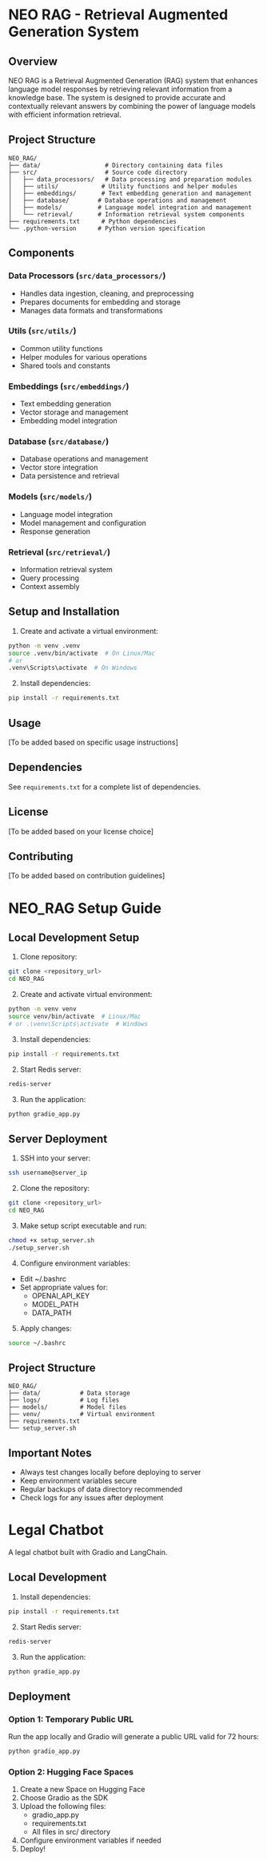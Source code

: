 # NEO RAG - Retrieval Augmented Generation System

## Overview
NEO RAG is a Retrieval Augmented Generation (RAG) system that enhances language model responses by retrieving relevant information from a knowledge base. The system is designed to provide accurate and contextually relevant answers by combining the power of language models with efficient information retrieval.

## Project Structure
```
NEO_RAG/
├── data/                  # Directory containing data files
├── src/                   # Source code directory
│   ├── data_processors/   # Data processing and preparation modules
│   ├── utils/            # Utility functions and helper modules
│   ├── embeddings/       # Text embedding generation and management
│   ├── database/        # Database operations and management
│   ├── models/          # Language model integration and management
│   └── retrieval/       # Information retrieval system components
├── requirements.txt      # Python dependencies
└── .python-version      # Python version specification
```

## Components

### Data Processors (`src/data_processors/`)
- Handles data ingestion, cleaning, and preprocessing
- Prepares documents for embedding and storage
- Manages data formats and transformations

### Utils (`src/utils/`)
- Common utility functions
- Helper modules for various operations
- Shared tools and constants

### Embeddings (`src/embeddings/`)
- Text embedding generation
- Vector storage and management
- Embedding model integration

### Database (`src/database/`)
- Database operations and management
- Vector store integration
- Data persistence and retrieval

### Models (`src/models/`)
- Language model integration
- Model management and configuration
- Response generation

### Retrieval (`src/retrieval/`)
- Information retrieval system
- Query processing
- Context assembly

## Setup and Installation

1. Create and activate a virtual environment:
```bash
python -m venv .venv
source .venv/bin/activate  # On Linux/Mac
# or
.venv\Scripts\activate  # On Windows
```

2. Install dependencies:
```bash
pip install -r requirements.txt
```

## Usage
[To be added based on specific usage instructions]

## Dependencies
See `requirements.txt` for a complete list of dependencies.

## License
[To be added based on your license choice]

## Contributing
[To be added based on contribution guidelines]

# NEO_RAG Setup Guide

## Local Development Setup

1. Clone repository:
```bash
git clone <repository_url>
cd NEO_RAG
```

2. Create and activate virtual environment:
```bash
python -m venv venv
source venv/bin/activate  # Linux/Mac
# or .\venv\Scripts\activate  # Windows
```

3. Install dependencies:
```bash
pip install -r requirements.txt
```

2. Start Redis server:
```bash
redis-server
```

3. Run the application:
```bash
python gradio_app.py
```

## Server Deployment

1. SSH into your server:
```bash
ssh username@server_ip
```

2. Clone the repository:
```bash
git clone <repository_url>
cd NEO_RAG
```

3. Make setup script executable and run:
```bash
chmod +x setup_server.sh
./setup_server.sh
```

4. Configure environment variables:
- Edit ~/.bashrc
- Set appropriate values for:
  - OPENAI_API_KEY
  - MODEL_PATH
  - DATA_PATH

5. Apply changes:
```bash
source ~/.bashrc
```

## Project Structure
```
NEO_RAG/
├── data/           # Data storage
├── logs/           # Log files
├── models/         # Model files
├── venv/           # Virtual environment
├── requirements.txt
└── setup_server.sh
```

## Important Notes
- Always test changes locally before deploying to server
- Keep environment variables secure
- Regular backups of data directory recommended
- Check logs for any issues after deployment

# Legal Chatbot

A legal chatbot built with Gradio and LangChain.

## Local Development

1. Install dependencies:
```bash
pip install -r requirements.txt
```

2. Start Redis server:
```bash
redis-server
```

3. Run the application:
```bash
python gradio_app.py
```

## Deployment

### Option 1: Temporary Public URL
Run the app locally and Gradio will generate a public URL valid for 72 hours:
```bash
python gradio_app.py
```

### Option 2: Hugging Face Spaces
1. Create a new Space on Hugging Face
2. Choose Gradio as the SDK
3. Upload the following files:
   - gradio_app.py
   - requirements.txt
   - All files in src/ directory
4. Configure environment variables if needed
5. Deploy!